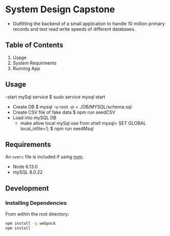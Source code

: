 # System Design Capstone

- Outfitting the backend of a small application to handle 10 million primary records and test read write speeds of different databases.

## Table of Contents

1. Usage
2. System Requirments
3. Running App

## Usage

-start mySql service
   $ sudo service mysql start
- Create DB 
   $ mysql -u root -p < ./DB/MYSQL/schema.sql
- Create CSV file of fake data
   $ npm run seedCSV
- Load into mySQL DB
  - make allow local mySql use from shell
     mysql> SET GLOBAL local_infile=1;
  $ npm run seedMsql

## Requirements

An `nvmrc` file is included if using [nvm](https://github.com/creationix/nvm).

- Node 6.13.0
- mySQL 8.0.22

## Development

### Installing Dependencies

From within the root directory:

```sh
npm install -g webpack
npm install
```

